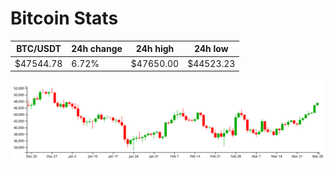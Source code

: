 # Bitcoin Stats

BTC/USDT|24h change|24h high|24h low|
|---|---|---|---|
|$47544.78|6.72%|$47650.00|$44523.23|

<img src="./chart.svg">
